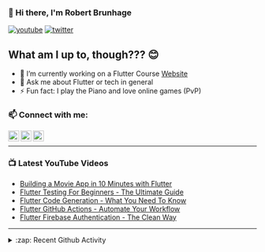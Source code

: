 ### 👋 Hi there, I'm Robert Brunhage

[![youtube](https://img.shields.io/static/v1?label=@RobertBrunhage&message=Subscribe&logo=YouTube&color=FF0000&style=for-the-badge)](http://bit.ly/2SUyRhx)
[![twitter](https://img.shields.io/twitter/follow/robertbrunhage?color=%231DA1F2&logo=twitter&style=for-the-badge)](https://twitter.com/intent/follow?original_referer=https%3A%2F%2Fgithub.com%2Frobertbrunhage&screen_name=robertbrunhage)

## What am I up to, though??? 😊
- 🔭 I’m currently working on a Flutter Course [Website](https://robertbrunhage.com)
- 💬 Ask me about Flutter or tech in general
- ⚡ Fun fact: I play the Piano and love online games (PvP)

### 📫 Connect with me:

[<img align="left" alt="RobertBrunhage | YouTube" width="22px" src="https://cdn.jsdelivr.net/npm/simple-icons@v3/icons/youtube.svg" />][youtube]
[<img align="left" alt="RobertBrunhage | Twitter" width="22px" src="https://cdn.jsdelivr.net/npm/simple-icons@v3/icons/twitter.svg" />][twitter]
[<img align="left" alt="RobertBrunhageDev | Instagram" width="22px" src="https://cdn.jsdelivr.net/npm/simple-icons@v3/icons/instagram.svg" />][instagram]

<br />

---

### 📺 Latest YouTube Videos
<!-- YOUTUBE:START -->
- [Building a Movie App in 10 Minutes with Flutter](https://www.youtube.com/watch?v=soTEOI_rIIQ)
- [Flutter Testing For Beginners - The Ultimate Guide](https://www.youtube.com/watch?v=RDY6UYh-nyg)
- [Flutter Code Generation - What You Need To Know](https://www.youtube.com/watch?v=pI6cXMmXBkA)
- [Flutter GitHub Actions - Automate Your Workflow](https://www.youtube.com/watch?v=rpQKpXjH5vs)
- [Flutter Firebase Authentication - The Clean Way](https://www.youtube.com/watch?v=oJ5Vrya3wCQ)
<!-- YOUTUBE:END -->

---

<details>
  <summary>:zap: Recent Github Activity</summary>
  
<!--START_SECTION:activity-->
1. ❗️ Closed issue [#67](https://github.com/iamcco/coc-flutter/issues/67) in [iamcco/coc-flutter](https://github.com/iamcco/coc-flutter)
2. 🗣 Commented on [#67](https://github.com/iamcco/coc-flutter/issues/67) in [iamcco/coc-flutter](https://github.com/iamcco/coc-flutter)
3. 🗣 Commented on [#67](https://github.com/iamcco/coc-flutter/issues/67) in [iamcco/coc-flutter](https://github.com/iamcco/coc-flutter)
4. 🗣 Commented on [#67](https://github.com/iamcco/coc-flutter/issues/67) in [iamcco/coc-flutter](https://github.com/iamcco/coc-flutter)
5. 🗣 Commented on [#67](https://github.com/iamcco/coc-flutter/issues/67) in [iamcco/coc-flutter](https://github.com/iamcco/coc-flutter)
<!--END_SECTION:activity-->

</details>

[twitter]: https://twitter.com/robertbrunhage
[youtube]: https://youtube.com/c/robertbrunhage
[instagram]: https://instagram.com/robertbrunhagedev
